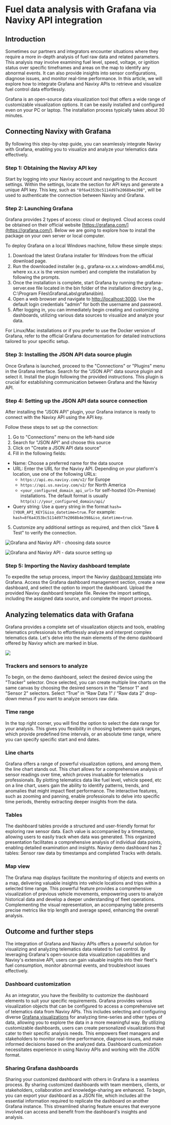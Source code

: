 # Fuel data analysis with Grafana via Navixy API integration

## Introduction

Sometimes our partners and integrators encounter situations where they require a more in-depth analysis of fuel raw data and related parameters. This analysis may involve examining fuel level, speed, voltage, or ignition status over specific timeframes and areas on the map to identify any abnormal events. It can also provide insights into sensor configurations, diagnose issues, and monitor real-time performance. In this article, we will explore how to integrate Grafana and Navixy APIs to retrieve and visualize fuel control data effortlessly.

Grafana is an open-source data visualization tool that offers a wide range of customizable visualization options. It can be easily installed and configured even on your PC or laptop. The installation process typically takes about 30 minutes.

## Connecting Navixy with Grafana

By following this step-by-step guide, you can seamlessly integrate Navixy with Grafana, enabling you to visualize and analyze your telematics data effectively.

### Step 1: Obtaining the Navixy API key

Start by logging into your Navixy account and navigating to the Account settings. Within the settings, locate the section for API keys and generate a unique API key. This key, such as `"8f6a4353bc5114d97e2068b4e398"`, will be used to authenticate the connection between Navixy and Grafana.

### Step 2: Launching Grafana

Grafana provides 2 types of access: cloud or deployed. Cloud access could be obtained on their official website [https://grafana.com/](https://grafana.com/). Below we are going to explore how to install the package on your own server or local computer.&#x20;

To deploy Grafana on a local Windows machine, follow these simple steps:

1. Download the latest Grafana installer for Windows from the official download page.
2. Run the downloaded installer (e.g., grafana-xx.x.x.windows-amd64.msi, where xx.x.x is the version number) and complete the installation by following the prompts.
3. Once the installation is complete, start Grafana by running the grafana-server.exe file located in the bin folder of the installation directory (e.g., C:\Program Files\GrafanaLabs\grafana\bin).
4. Open a web browser and navigate to [http://localhost:3000](http://localhost:3000/). Use the default login credentials "admin" for both the username and password.
5. After logging in, you can immediately begin creating and customizing dashboards, utilizing various data sources to visualize and analyze your data.

For Linux/Mac installations or if you prefer to use the Docker version of Grafana, refer to the official Grafana documentation for detailed instructions tailored to your specific setup.

### Step 3: Installing the JSON API data source plugin

Once Grafana is launched, proceed to the "Connections" or "Plugins" menu in the Grafana interface. Search for the "JSON API" data source plugin and select it. Install the plugin following the provided instructions. This plugin is crucial for establishing communication between Grafana and the Navixy API.

### Step 4: Setting up the JSON API data source connection

After installing the "JSON API" plugin, your Grafana instance is ready to connect with the Navixy API using the API key.&#x20;

Follow these steps to set up the connection:

1. Go to "Connections" menu on the left-hand side
2. Search for "JSON API" and choose this source
3. Click on "Create a JSON API data source"
4. Fill in the following fields:

* Name: Choose a preferred name for the data source
* URL: Enter the URL for the Navixy API. Depending on your platform's location, use one of the following URLs:
  * `https://api.eu.navixy.com/v2/` for Europe
  * `https://api.us.navixy.com/v2/` for North America
  * `<your_configured_domain_api_url>` for self-hosted (On-Premise) installations. The default format is usually `http(s)://your_configured_domain/api/`
* Query string: Use a query string in the format `hash=[YOUR_API_KEY]&iso_datetime=true`. For example: `hash=8f6a4353bc5114d977e2068b4e398&iso_datetime=true`.

5. Customize any additional settings as required, and then click "Save & Test" to verify the connection.

![Grafana and Navixy API - choosing data source](../../../expert-center/vehicle-telematics-technology/fuel-management/fuel-control-in-navixy/attachments/image-20231017-075916.png)

![Grafana and Navixy API - data source setting up](../../../expert-center/vehicle-telematics-technology/fuel-management/fuel-control-in-navixy/attachments/image-20231017-080330.png)

### Step 5: Importing the Navixy dashboard template

To expedite the setup process, import the Navixy [dashboard template](https://github.com/SquareGPS/bi-intergrations/blob/main/grafana/navixy_fuel_dashboard_demo.json) into Grafana. Access the Grafana dashboard management section, create a new dashboard, and select the option to import the dashboard. Upload the provided Navixy dashboard template file. Review the import settings, including the assigned data source, and complete the import process.

## Analyzing telematics data with Grafana

Grafana provides a complete set of visualization objects and tools, enabling telematics professionals to effortlessly analyze and interpret complex telematics data. Let's delve into the main elements of the demo dashboard offered by Navixy which are marked in blue.

![](../../../expert-center/vehicle-telematics-technology/fuel-management/fuel-control-in-navixy/attachments/image-20231017-083157.png)

### Trackers and sensors to analyze

To begin, on the demo dashboard, select the desired device using the "Tracker" selector. Once selected, you can create multiple line charts on the same canvas by choosing the desired sensors in the "Sensor 1" and "Sensor 2" selectors. Select “True” in “Raw Data 1” / “Raw data 2” drop-down menus if you want to analyze sensors raw data.

### Time range

In the top right corner, you will find the option to select the date range for your analysis. This gives you flexibility in choosing between quick ranges, which provide predefined time intervals, or an absolute time range, where you can specify specific start and end dates.

### Line charts

Grafana offers a range of powerful visualization options, and among them, the line chart stands out. This chart allows for a comprehensive analysis of sensor readings over time, which proves invaluable for telematics professionals. By plotting telematics data like fuel level, vehicle speed, etc on a line chart, users gain the ability to identify patterns, trends, and anomalies that might impact fleet performance. The interactive features, such as zooming and panning, enable professionals to delve into specific time periods, thereby extracting deeper insights from the data.

### Tables

The dashboard tables provide a structured and user-friendly format for exploring raw sensor data. Each value is accompanied by a timestamp, allowing users to easily track when data was generated. This organized presentation facilitates a comprehensive analysis of individual data points, enabling detailed examination and insights. Navixy demo dashboard has 2 tables: Sensor raw data by timestamps and completed Tracks with details.

### Map view

The Grafana map displays facilitate the monitoring of objects and events on a map, delivering valuable insights into vehicle locations and trips within a selected time range. This powerful feature provides a comprehensive visualization of previous vehicle movements, empowering users to analyze historical data and develop a deeper understanding of fleet operations. Complementing the visual representation, an accompanying table presents precise metrics like trip length and average speed, enhancing the overall analysis.

## Outcome and further steps

The integration of Grafana and Navixy APIs offers a powerful solution for visualizing and analyzing telematics data related to fuel control. By leveraging Grafana's open-source data visualization capabilities and Navixy's extensive API, users can gain valuable insights into their fleet's fuel consumption, monitor abnormal events, and troubleshoot issues effectively.

### Dashboard customization

As an integrator, you have the flexibility to customize the dashboard elements to suit your specific requirements. Grafana provides various visualization objects that can be configured to access a comprehensive set of telematics data from Navixy APIs. This includes selecting and configuring diverse [Grafana visualizations](https://grafana.com/docs/grafana/latest/panels-visualizations/visualizations/) for analyzing time-series and other types of data, allowing you to explore the data in a more meaningful way. By utilizing customizable dashboards, users can create personalized visualizations that cater to their specific analysis needs. This empowers fleet managers and stakeholders to monitor real-time performance, diagnose issues, and make informed decisions based on the analyzed data. Dashboard customization necessitates experience in using Navixy APIs and working with the JSON format.

### Sharing Grafana dashboards

Sharing your customized dashboard with others in Grafana is a seamless process. By sharing customized dashboards with team members, clients, or stakeholders, collaboration and knowledge-sharing are enhanced. To begin, you can export your dashboard as a JSON file, which includes all the essential information required to replicate the dashboard on another Grafana instance. This streamlined sharing feature ensures that everyone involved can access and benefit from the dashboard's insights and analysis.
